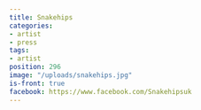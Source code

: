 ```yaml
---
title: Snakehips
categories:
- artist
- press
tags:
- artist
position: 296
image: "/uploads/snakehips.jpg"
is-front: true
facebook: https://www.facebook.com/Snakehipsuk
---
```


